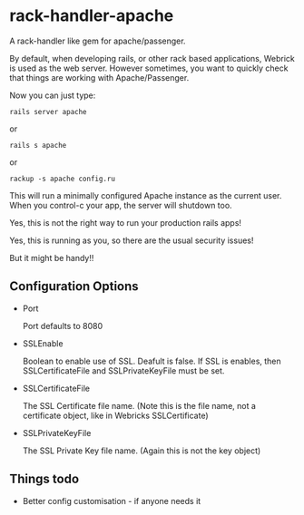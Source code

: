 rack-handler-apache
===================

A rack-handler like gem for apache/passenger.

By default, when developing rails, or other rack based applications, Webrick is used as the web server.
However sometimes, you want to quickly check that things are working with Apache/Passenger.

Now you can just type:

    rails server apache

or

    rails s apache

or

    rackup -s apache config.ru

This will run a minimally configured Apache instance as the current user. When you control-c your app,
the server will shutdown too.

Yes, this is not the right way to run your production rails apps!

Yes, this is running as you, so there are the usual security issues!

But it might be handy!!


Configuration Options
---------------------

* Port

  Port defaults to 8080

* SSLEnable

  Boolean to enable use of SSL. Deafult is false.
  If SSL is enables, then SSLCertificateFile and SSLPrivateKeyFile
  must be set.

* SSLCertificateFile

  The SSL Certificate file name. (Note this is the file name, not a 
  certificate object, like in Webricks SSLCertificate)

* SSLPrivateKeyFile

  The SSL Private Key file name. (Again this is not the key object)


Things todo
-----------

* Better config customisation - if anyone needs it
